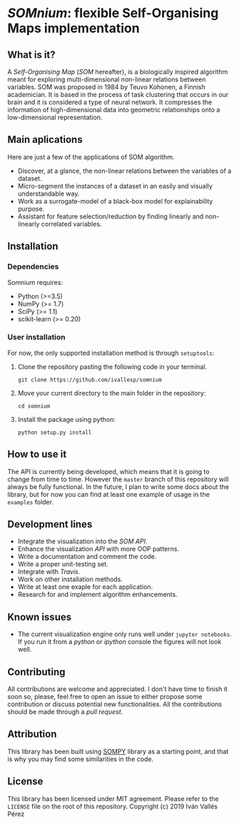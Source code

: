 # _SOMnium_: flexible Self-Organising Maps implementation

## What is it?
A _Self-Organising Map_ (_SOM_ hereafter), is a biologically inspired algorithm meant for exploring multi-dimensional non-linear relations between variables. SOM was proposed in 1984 by Teuvo Kohonen, a Finnish academician. It is based in the process of task clustering that occurs in our brain and it is considered a type of neural network. It compresses the information of high-dimensional data into geometric relationships onto a low-dimensional representation.

## Main aplications
Here are just a few of the applications of SOM algorithm.

- Discover, at a glance, the non-linear relations between the variables of a dataset.
- Micro-segment the instances of a dataset in an easily and visually understandable way.
- Work as a surrogate-model of a black-box model for explainability purpose.
- Assistant for feature selection/reduction by finding linearly and non-linearly correlated variables.

## Installation
### Dependencies
Somnium requires:
- Python (>=3.5)
- NumPy (>= 1.7)
- SciPy (>= 1.1)
- scikit-learn (>= 0.20)

### User installation
For now, the only supported installation method is through `setuptools`:
1. Clone the repository pasting the following code in your terminal.
    ```
    git clone https://github.com/ivallesp/somnium
    ```
2. Move your current directory to the main folder in the repository:
    ```
    cd somnium
    ```
3. Install the package using python:
    ```
    python setup.py install
    ```

## How to use it
The API is currently being developed, which means that it is going to change from time to time. However the `master` branch of this repository will always be fully functional. In the future, I plan to write some docs about the library, but for now you can find at least one example of usage in the `examples` folder.

## Development lines
- Integrate the visualization into the _SOM_ _API_.
- Enhance the visualization _API_ with more OOP patterns.
- Write a documentation and comment the code.
- Write a proper unit-testing set.
- Integrate with _Travis_.
- Work on other installation methods.
- Write at least one exaple for each application.
- Research for and implement algorithm enhancements.

## Known issues
- The current visualization engine only runs well under ``jupyter notebooks``. If you run it from a _python_ or _ipython_ console the figures will not look well.

## Contributing
All contributions are welcome and appreciated. I don't have time to finish it soon so, please, feel free to open an issue to either propose some contribution or discuss potential new functionalities. All the contributions should be made through a _pull request_. 

## Attribution
This library has been built using [SOMPY](https://github.com/sevamoo/SOMPY) library as a starting point, and that is why you may find some similarities in the code.

## License
This library has been licensed under MIT agreement. Please refer to the `LICENSE` file on the root of this repository. Copyright (c) 2019 Iván Vallés Pérez